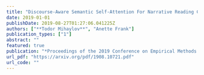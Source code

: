```yaml
---
title: "Discourse-Aware Semantic Self-Attention For Narrative Reading Comprehension"
date: 2019-01-01
publishDate: 2019-08-27T01:27:06.041225Z
authors: ["**Todor Mihaylov**", "Anette Frank"]
publication_types: ["1"]
abstract: ""
featured: true
publication: "*Proceedings of the 2019 Conference on Empirical Methods in Natural Language Processing and 9th International Joint Conference on Natural Language Processing, EMNLP-IJCNLP 2019*"
url_pdf: "https://arxiv.org/pdf/1908.10721.pdf"
url_code: "" 
---
```


